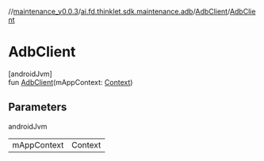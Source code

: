 //[maintenance_v0.0.3](../../../index.md)/[ai.fd.thinklet.sdk.maintenance.adb](../index.md)/[AdbClient](index.md)/[AdbClient](-adb-client.md)

# AdbClient

[androidJvm]\
fun [AdbClient](-adb-client.md)(mAppContext: [Context](https://developer.android.com/reference/kotlin/android/content/Context.html))

## Parameters

androidJvm

| | |
|---|---|
| mAppContext | Context |
